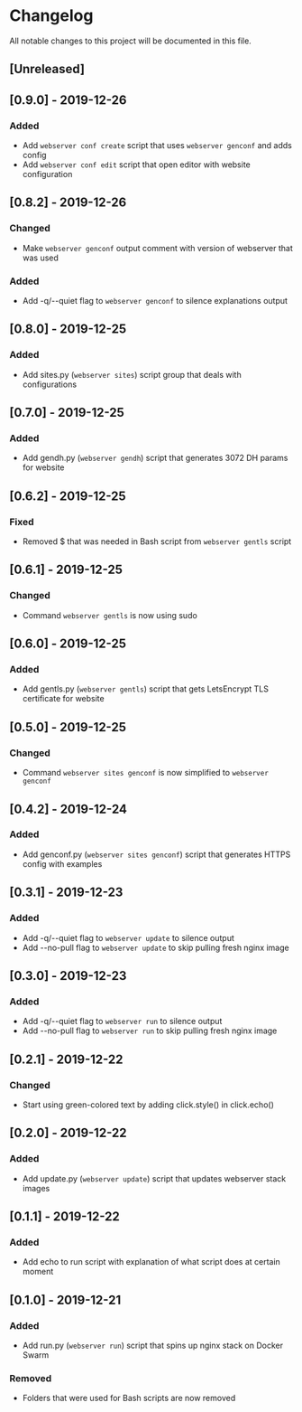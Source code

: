 # Changelog

All notable changes to this project will be documented in this file.

## [Unreleased]

## [0.9.0] - 2019-12-26

### Added

* Add `webserver conf create` script that uses `webserver genconf` and adds config
* Add `webserver conf edit` script that open editor with website configuration

## [0.8.2] - 2019-12-26

### Changed

* Make `webserver genconf` output comment with version of webserver that was used

### Added

* Add -q/--quiet flag to `webserver genconf` to silence explanations output

## [0.8.0] - 2019-12-25

### Added

* Add sites.py (`webserver sites`) script group that deals with configurations

## [0.7.0] - 2019-12-25

### Added

* Add gendh.py (`webserver gendh`) script that generates 3072 DH params for website

## [0.6.2] - 2019-12-25

### Fixed

* Removed $ that was needed in Bash script from `webserver gentls` script

## [0.6.1] - 2019-12-25

### Changed

* Command `webserver gentls` is now using sudo

## [0.6.0] - 2019-12-25

### Added

* Add gentls.py (`webserver gentls`) script that gets LetsEncrypt TLS certificate for website

## [0.5.0] - 2019-12-25

### Changed

* Command `webserver sites genconf` is now simplified to `webserver genconf`

## [0.4.2] - 2019-12-24

### Added

* Add genconf.py (`webserver sites genconf`) script that generates HTTPS config with examples

## [0.3.1] - 2019-12-23

### Added

* Add -q/--quiet flag to `webserver update` to silence output
* Add --no-pull flag to `webserver update` to skip pulling fresh nginx image

## [0.3.0] - 2019-12-23

### Added

* Add -q/--quiet flag to `webserver run` to silence output
* Add --no-pull flag to `webserver run` to skip pulling fresh nginx image

## [0.2.1] - 2019-12-22

### Changed

* Start using green-colored text by adding click.style() in click.echo()

## [0.2.0] - 2019-12-22

### Added

* Add update.py (`webserver update`) script that updates webserver stack images

## [0.1.1] - 2019-12-22

### Added

* Add echo to run script with explanation of what script does at certain moment

## [0.1.0] - 2019-12-21

### Added

* Add run.py (`webserver run`) script that spins up nginx stack on Docker Swarm

### Removed

* Folders that were used for Bash scripts are now removed
